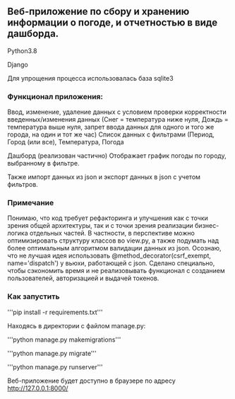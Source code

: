 ## Веб-приложение по сбору и хранению информации о погоде, и отчетностью в виде дашборда.
Python3.8

Django

Для упрощения процесса использовалась база sqlite3

### Функционал приложения:
Ввод, изменение, удаление данных с условием проверки корректности
введенных/изменения данных (Снег = температура ниже нуля, Дождь = температура выше
нуля, запрет ввода данных для одного и того же города, на один и тот же час)
Список данных с фильтрами (Период, Город (или все), Температура, Погода

Дашборд (реализован частично)
Отображает график погоды по городу, выбранному в фильтре.

Также импорт данных из json и экспорт данных в json с учетом фильтров.

### Примечание
Понимаю, что код требует рефакторинга и улучшения как с точки зрения общей архитектуры, так и с точки зрения реализации бизнес-логика отдельных частей.
В частности, в перспективе можно оптимизировать структуру классов во view.py, а также подумать над более оптимальным алгоритмом валидации данных из json.
Осознаю, что не лучшая идея использовать @method_decorator(csrf_exempt, name='dispatch') у вьюхи, работающей с json. Сделано специально, чтобы сэкономить время и не реализовывать функционал с созданием пользователей, авторизацией и выдачей токенов.

### Как запустить
'''pip install -r requirements.txt'''

Находясь в директории с файлом manage.py:

'''python manage.py makemigrations'''

'''python manage.py migrate'''

'''python manage.py runserver'''

Веб-приложение будет доступно в браузере по адресу http://127.0.0.1:8000/
